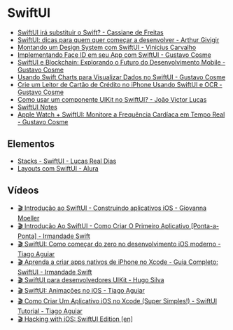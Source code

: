 # SwiftUI

- [SwiftUI irá substituir o Swift? - Cassiane de Freitas](https://medium.com/xp-inc/swiftui-irá-substituir-o-swift-5dd45f2b8447)
- [SwiftUI: dicas para quem quer começar a desenvolver - Arthur Givigir](https://arthurgivigir.medium.com/swiftui-dicas-para-quem-quer-começar-a-desenvolver-f51f662d5825)
- [Montando um Design System com SwiftUI - Vinicius Carvalho](https://theswiftmah.com.br/swift,/designsystem,/swiftui/2024/08/16/Montando-um-Design-System-com-SwiftUI.html)
- [Implementando Face ID em seu App com SwiftUI - Gustavo Cosme](https://www.linkedin.com/pulse/implementando-face-id-em-seu-app-com-swiftui-gustavo-cosme-j7nfe)
- [SwiftUI e Blockchain: Explorando o Futuro do Desenvolvimento Mobile - Gustavo Cosme](https://www.linkedin.com/pulse/swiftui-e-blockchain-explorando-o-futuro-do-mobile-gustavo-cosme-srebf/)
- [Usando Swift Charts para Visualizar Dados no SwiftUI - Gustavo Cosme](https://www.linkedin.com/pulse/usando-swift-charts-para-visualizar-dados-swiftui-gustavo-cosme-h1vvf)
- [Crie um Leitor de Cartão de Crédito no iPhone Usando SwiftUI e OCR - Gustavo Cosme](https://www.linkedin.com/pulse/crie-um-leitor-de-cart%C3%A3o-cr%C3%A9dito-iphone-usando-swiftui-gustavo-cosme-1ynqf)
- [Como usar um componente UIKit no SwiftUI? - João Victor Lucas](https://www.youtube.com/watch?v=GXqwZJTN4i8)
- [SwiftUI Notes](https://heckj.github.io/swiftui-notes/)
- [Apple Watch + SwiftUI: Monitore a Frequência Cardíaca em Tempo Real - Gustavo Cosme](https://www.linkedin.com/pulse/apple-watch-swiftui-monitore-frequ%C3%AAncia-card%C3%ADaca-em-tempo-cosme-plomf)

## Elementos

- [Stacks - SwiftUI - Lucas Real Dias](https://www.linkedin.com/pulse/stacks-swiftui-lucas-real-dias%3FtrackingId=n%252FdMpgI1REWfaZuLhpyAqQ%253D%253D/)
- [Layouts com SwiftUI - Alura](https://www.alura.com.br/conteudo/swift-ui)

## Vídeos

- [🎬 Introdução ao SwiftUI - Construindo aplicativos iOS - Giovanna Moeller](https://www.youtube.com/watch?v=4eC49rYeugs)
- [🎬 Introdução Ao SwiftUI - Como Criar O Primeiro Aplicativo [Ponta-a-Ponta] - Irmandade Swift](https://www.youtube.com/watch?v=rJWTcNj7rg4)
- [🎬 SwiftUI: Como começar do zero no desenvolvimento iOS moderno - Tiago Aguiar](https://www.youtube.com/watch?v=I292IhjRV7k)
- [🎬 Aprenda a criar apps nativos de iPhone no Xcode - Guia Completo: SwiftUI - Irmandade Swift](https://www.youtube.com/watch?v=CIGkaLyG-Wg)
- [🎬 SwiftUI para desenvolvedores UIKit - Hugo Silva](https://www.youtube.com/playlist?list=PLMIvxX1Jrn8e79pvAHE8onakUzUqpzi16)
- [🎬 SwiftUI: Animações no iOS - Tiago Aguiar](https://www.youtube.com/watch?v=k6zgW9yIPCE)
- [🎬 Como Criar Um Aplicativo iOS no Xcode (Super Simples!) - SwiftUI Tutorial - Tiago Aguiar](https://www.youtube.com/watch?v=Gt75k60tMjc)
- [🎬 Hacking with iOS: SwiftUI Edition [en]](https://www.youtube.com/playlist?list=PLuoeXyslFTuZRi4q4VT6lZKxYbr7so1Mr)
